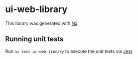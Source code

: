 # ui-web-library

This library was generated with [Nx](https://nx.dev).

## Running unit tests

Run `nx test ui-web-library` to execute the unit tests via [Jest](https://jestjs.io).
